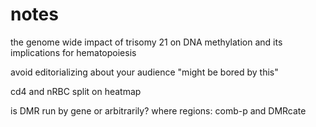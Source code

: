 # notes
the genome wide impact of trisomy 21 on DNA methylation and its implications for hematopoiesis

avoid editorializing about your audience "might be bored by this"

cd4 and nRBC split on heatmap

is DMR run by gene or arbitrarily? where regions: comb-p and DMRcate
